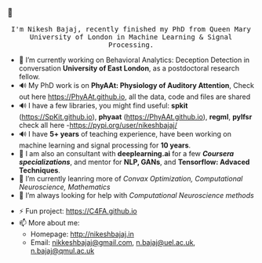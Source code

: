 ### 👋

<p align="center">
  <samp>
I'm Nikesh Bajaj, recently finished my PhD from Queen Mary University of London in Machine Learning & Signal Processing.
  </samp>
</p>
<!--
**Nikeshbajaj/nikeshbajaj** is a ✨ _special_ ✨ repository because its `README.md` (this file) appears on your GitHub profile.
-->

- 🔭 I’m currently working on Behavioral Analytics: Deception Detection in conversation **University of East London**, as a postdoctoral research fellow.
- 🔊 My PhD work is on **PhyAAt: Physiology of Auditory Attention**, Check out here https://PhyAAt.github.io, all the data, code and files are shared
- 🔊 I have a few libraries, you might find useful: **spkit** (https://SpKit.github.io), **phyaat** (https://PhyAAt.github.io), **regml**, **pylfsr** check all here -https://pypi.org/user/nikeshbajaj/ 
- 🔊 I have **5+ years** of teaching experience, have been working on machine learning and signal processing for **10 years**.
- 👯 I am also an consultant with **deeplearning.ai** for a few ***Coursera specializations***, and mentor for **NLP, GANs**, and **Tensorflow: Advaced Techniques**.
- 🌱 I’m currently leanring more of *Convax Optimization, Computational Neuroscience, Mathematics* 
- 🤔 I’m always looking for help with *Computational Neuroscience methods*
<!--
- 👯 I’m looking to collaborate on ..
- 💬 Ask me about ...
-->
- ⚡ Fun project: https://C4FA.github.io 
- 📫 More about me:
   - Homepage: http://nikeshbajaj.in
   - Email: nikkeshbajaj@gmail.com, n.bajaj@uel.ac.uk, n.bajaj@qmul.ac.uk


